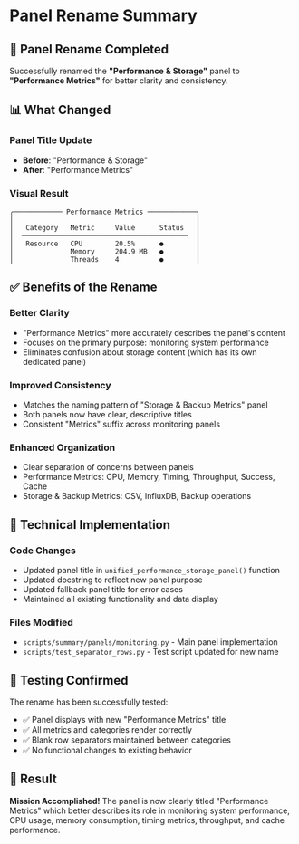# Panel Rename Summary

## 🎯 Panel Rename Completed

Successfully renamed the **"Performance & Storage"** panel to **"Performance Metrics"** for better clarity and consistency.

## 📊 What Changed

### **Panel Title Update**
- **Before**: "Performance & Storage"
- **After**: "Performance Metrics"

### **Visual Result**
```
╭──────────── Performance Metrics ────────────╮
│                                             │
│   Category   Metric     Value      Status   │
│  ─────────────────────────────────────────  │
│   Resource   CPU        20.5%      ●        │
│              Memory     204.9 MB   ●        │
│              Threads    4          ●        │
```

## ✅ Benefits of the Rename

### **Better Clarity**
- "Performance Metrics" more accurately describes the panel's content
- Focuses on the primary purpose: monitoring system performance
- Eliminates confusion about storage content (which has its own dedicated panel)

### **Improved Consistency**
- Matches the naming pattern of "Storage & Backup Metrics" panel
- Both panels now have clear, descriptive titles
- Consistent "Metrics" suffix across monitoring panels

### **Enhanced Organization**
- Clear separation of concerns between panels
- Performance Metrics: CPU, Memory, Timing, Throughput, Success, Cache
- Storage & Backup Metrics: CSV, InfluxDB, Backup operations

## 🔧 Technical Implementation

### **Code Changes**
- Updated panel title in `unified_performance_storage_panel()` function
- Updated docstring to reflect new panel purpose
- Updated fallback panel title for error cases
- Maintained all existing functionality and data display

### **Files Modified**
- `scripts/summary/panels/monitoring.py` - Main panel implementation
- `scripts/test_separator_rows.py` - Test script updated for new name

## 🧪 Testing Confirmed

The rename has been successfully tested:
- ✅ Panel displays with new "Performance Metrics" title
- ✅ All metrics and categories render correctly
- ✅ Blank row separators maintained between categories
- ✅ No functional changes to existing behavior

## 🏁 Result

**Mission Accomplished!** The panel is now clearly titled "Performance Metrics" which better describes its role in monitoring system performance, CPU usage, memory consumption, timing metrics, throughput, and cache performance.